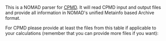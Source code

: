 This is a NOMAD parser for [CPMD](https://www.cpmd.org/). It will read CPMD input and
output files and provide all information in NOMAD's unified Metainfo based Archive format.

For CPMD please provide at least the files from this table if applicable to your
calculations (remember that you can provide more files if you want):



